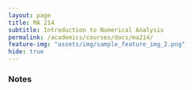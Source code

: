 ```yaml
---
layout: page
title: MA 214
subtitle: Introduction to Numerical Analysis
permalink: /academics/courses/docs/ma214/
feature-img: "assets/img/sample_feature_img_2.png"
hide: true
---
```


<h3>Notes</h3>